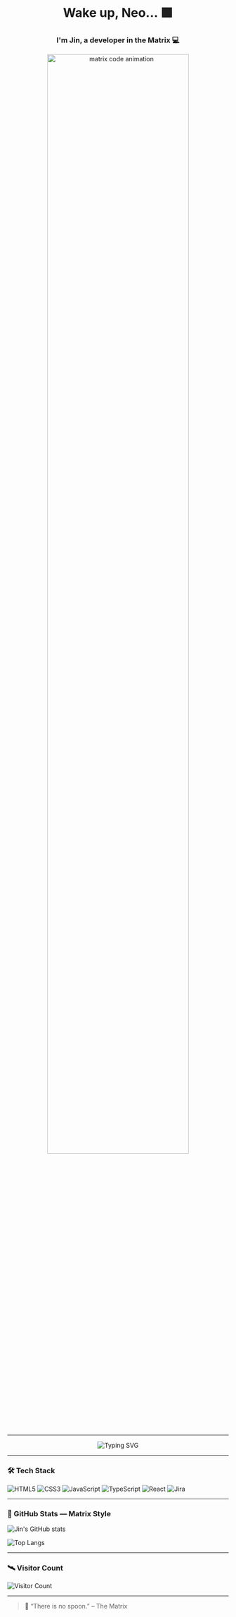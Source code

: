 <!-- 👋 인사 & 소개 -->
<h1 align="center">Wake up, Neo... 🟩</h1>
<h3 align="center">I'm Jin, a developer in the Matrix 💻</h3>

<!-- 🟢 매트릭스 배경 애니메이션 -->
<p align="center">
  <img src="https://media.giphy.com/media/Q8mY4SVTyT4hi/giphy.gif" width="80%" alt="matrix code animation">
</p>

---

<!-- ⌨️ 타이핑 애니메이션 -->
<p align="center">
  <img src="https://readme-typing-svg.demolab.com?font=Fira+Code&size=22&pause=1000&color=00FF41&center=true&vCenter=true&width=500&lines=Wake+up+Neo...;The+Matrix+has+you.;Follow+the+white+rabbit...;Knock+knock%2C+Jin." alt="Typing SVG" />
</p>

---

### 🛠️ Tech Stack

![HTML5](https://img.shields.io/badge/html5-%23E34F26.svg?style=for-the-badge&logo=html5&logoColor=white)
![CSS3](https://img.shields.io/badge/css3-%231572B6.svg?style=for-the-badge&logo=css3&logoColor=white)
![JavaScript](https://img.shields.io/badge/javascript-%23F7DF1E.svg?style=for-the-badge&logo=javascript&logoColor=black)
![TypeScript](https://img.shields.io/badge/typescript-%23007ACC.svg?style=for-the-badge&logo=typescript&logoColor=white)
![React](https://img.shields.io/badge/react-%2361DAFB.svg?style=for-the-badge&logo=react&logoColor=black)
![Jira](https://img.shields.io/badge/jira-%230A0FFF.svg?style=for-the-badge&logo=jira&logoColor=white)

---

### 🧪 GitHub Stats — Matrix Style

![Jin's GitHub stats](https://github-readme-stats.vercel.app/api?username=CHOINEON&show_icons=true&bg_color=000000&title_color=00FF41&text_color=00FF41&icon_color=00FF41&border_color=00FF41)

![Top Langs](https://github-readme-stats.vercel.app/api/top-langs/?username=jin&layout=compact&bg_color=000000&title_color=00FF41&text_color=00FF41&border_color=00FF41)

---

### 🛰️ Visitor Count

![Visitor Count](https://komarev.com/ghpvc/?username=jin&style=flat-square&color=00FF41)

---

> 💬 “There is no spoon.” – The Matrix

<!--
**CHOINEON/CHOINEON** is a ✨ _special_ ✨ repository because its `README.md` (this file) appears on your GitHub profile.

Here are some ideas to get you started:

- 🔭 I’m currently working on ...
- 🌱 I’m currently learning ...
- 👯 I’m looking to collaborate on ...
- 🤔 I’m looking for help with ...
- 💬 Ask me about ...
- 📫 How to reach me: ...
- 😄 Pronouns: ...
- ⚡ Fun fact: ...
-->

